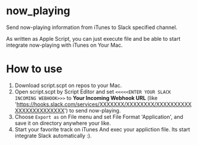 # now_playing
Send now-playing information from iTunes to Slack specified channel.

As written as Apple Script, you can just execute file and be able to start integrate now-playing with iTunes on Your Mac. 

# How to use

1. Download script.scpt on repos to your Mac.
2. Open script.scpt by Script Editor and set `<<<<<ENTER YOUR SLACK INCOMING WEBHOOK>>>` to **Your Incoming Webhook URL** (like 'https://hooks.slack.com/services/XXXXXXX/XXXXXXXX/XXXXXXXXXXXXXXXXXXXXXXXX') to send now-playing.
3. Choose `Export as` on File menu and set File Format 'Application', and save it on directory anywhere your like.
4. Start your favorite track on iTunes And exec your appliction file. Its start integrate Slack automatically :).
